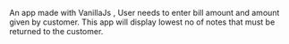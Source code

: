 An app made with VanillaJs , User needs to enter bill amount and  amount given by customer. This app will display lowest no of notes that must be returned to the customer.

